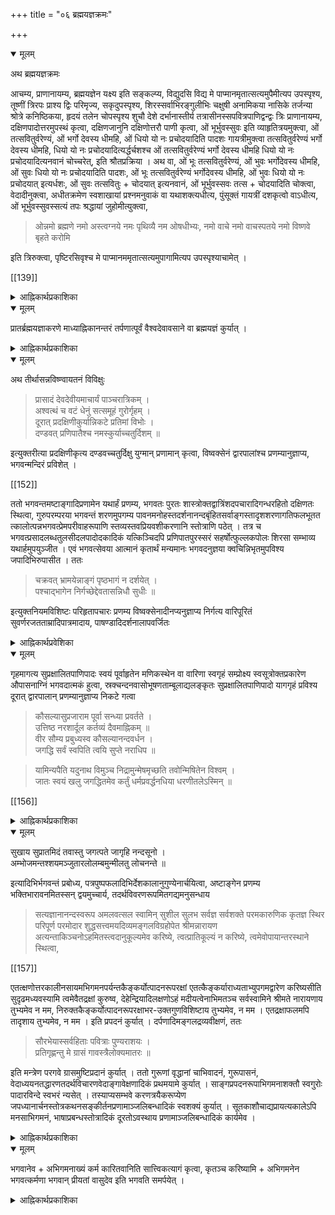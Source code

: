 +++
title = "०६ ब्रह्मयज्ञक्रमः"

+++

<details open><summary>मूलम्</summary>

अथ ब्रह्मयज्ञक्रमः

आचम्य, प्राणानायम्य, ब्रह्मयज्ञेन यक्ष्य इति सङ्कल्प्य, विद्युदसि विद्य मे पाप्मानमृतात्सत्यमुपैमीत्यप उपस्पृश्य, तूष्णीं त्रिरपः प्राश्य द्विः परिमृज्य, सकृदुपस्पृश्य, शिरस्सर्वाभिरङ्गुलीभिः चक्षुषी अनामिकया नासिके तर्जन्या श्रोत्रे कनिष्ठिकया, हृदयं तलेन चोपस्पृश्य शुचौ देशे दर्भानास्तीर्य तत्रासीनस्सपवित्रपाणिद्वन्द्वः त्रिः प्राणानायम्य, दक्षिणपादोत्तरमुपस्थं कृत्वा, दक्षिणजानुनि दक्षिणोत्तरौ पाणी कृत्वा, ओं भूर्भुवस्सुवः इति व्याहृतित्रयमुक्त्वा, ओं तत्सवितुर्वरेण्यं, ओं भर्गो देवस्य धीमहि, ओं धियो यो नः प्रचोदयादिति पादशः गायत्रीमुक्त्वा तत्सवितुर्वरेण्यं भर्गो देवस्य धीमहि, धियो यो नः प्रचोदयादित्यर्द्धर्चशश्च ओं तत्सवितुर्वरेण्यं भर्गो देवस्य धीमहि धियो यो नः प्रचोदयादित्यनवानं चोच्चरेत्, इति श्रौतप्रक्रिया । अथ वा, ओं भूः तत्सवितुर्वरेण्यं, ओं भुवः भर्गोदेवस्य धीमहि, ओं सुवः धियो यो नः प्रचोदयादिति पादशः, ओं भूः तत्सवितुर्वरेण्यं भर्गोदेवस्य धीमहि, ओं भुवः धियो यो नः प्रचोदयात् इत्यर्धशः, ओं सुवः तत्सवितुः + चोदयात् इत्यनवानं, ओं भूर्भुवस्सवः तत्स + चोदयादिति चोक्त्वा, वेदादीनुक्त्वा, अधीतक्रमेण स्वशाखायां प्रश्नमनुवाकं वा यथाशक्त्यधीत्य, पुंसूक्तं गायत्रीं दशकृत्वो वाऽधीत्य, ओं भूर्भुवस्सुवस्सत्यं तपः श्रद्धायां जुहोमीत्युक्त्वा, 

> ओन्नमो ब्रह्मणे नमो अस्त्वग्नये नमः पृथिव्यै नम ओषधीभ्यः, नमो वाचे नमो वाचस्पतये नमो विष्णवे बृहते करोमि 

इति त्रिरुक्त्वा, पृष्टिरसिवृश्च मे पाप्मानममृतात्सत्यमुपागामित्यप उपस्पृश्याचामेत् ।
</details>

[[139]]

<details><summary>आह्निकार्थप्रकाशिका</summary>

ब्रह्मयज्ञं प्रतिजानीते — **अथे**ति । तदुक्तं – 

> अथ ब्रह्मयज्ञं प्रत्यक्षतैत्तरीयश्रुत्याद्यनुसारेण उदित आदित्ये कुर्यात् । माध्यन्दिनानन्तरं वा भोजनात् पूर्वं वा यत्र कुत्रचिदवसरे वा । 

आदिपदेन स्मृतिपरिग्रहः । ननु रत्नाकरादिधर्मशास्त्रनिबन्धनेषु प्रातर्होमानन्तरं ब्रह्मयज्ञानुष्ठानमुक्तं, अत्र कथं होमात्पूर्वं ब्रह्मयज्ञकथनमिति चेन्न - 'उदित आदित्य' इति ‘प्रत्यक्षत्तैत्तिरीयादी'त्याचार्यपादानुगृहीतत्वात् । 'उदिते सूर्ये प्रातर्जुहोती'ति प्रत्यक्षश्रुतौ प्रातश्शब्दस्य षड्घटिकात्मककालपरतया ब्रह्मयज्ञानन्तरमपि होमकालसत्त्वेन कर्तुं शक्यत्वात् । अनुष्ठानप्रकारतदङ्गादिप्रतिपादकब्रह्मयज्ञविधायकश्रुतेः बलीयस्त्वात् । ‘अङ्गेषु यथाश्रयभावः' इत्यधिकरणश्रीभाष्यं – 

> यथोद्गीथादयः उपासनाश्रयाः क्रत्वङ्गतया प्रयोगविधिना नियमेनोपादीयन्ते 

इति । तत्र श्रुतप्रकाशिका - 

> प्रयोगविधिः अनुष्ठापकत्वदशापन्नविधिः, न तु ज्ञापकावस्थः 

इति । अत्र प्रयोगविधेः ज्ञापकत्वदशापन्नविध्यपेक्षया प्राबल्यमवगतम् । शिष्टाचारेणापि होमात्पूर्वं ब्रह्मयज्ञानुष्ठानमेव सिद्धम् । होमानन्तरं ब्रह्मयज्ञविधायकस्मृतिवचनान्युदाहृतश्रुतिविरुद्धतया विरोधाधिकरणनयेन दुर्बलानि । एतेन इतराह्निकोक्तं प्रातर्होमानन्तरं ब्रह्मयज्ञानुष्ठानं प्रत्युक्तम् ।

> ब्रह्मयज्ञेन यक्ष्यमाणः प्राच्यान्दिशि ग्रामादच्छदिर्दर्श उदीच्यां प्रागुदीच्यां वोदित आदित्य 

इत्यादिश्रुतिः । अछदिर्दर्शेछदिर्दर्शनरहिते देशे । छदिश्शब्दः गृहाच्छादकतृणादिपरः । ‘अथ पटलं छदि'रिति निखण्डुः । 

> अत्र कात्यायनः - 

>> यश्च श्रुतिजपः प्रोक्तो ब्रह्मयज्ञस्स उच्यते 

>> ततो वेद एव ब्रह्मयज्ञेऽध्येतव्यः, 

> पैठीनसिः -

>> स्वशाखाध्ययनं यत्तत् ब्रह्मयज्ञस्स उच्यते ।  
ब्रह्मयज्ञपरो विप्रो ब्रह्मलोके महीयते ॥ 

> अत्र स्वशाखेति विशेषितत्वादधीतमपि वेदान्तरं ब्रह्मयज्ञे नाध्येतव्यमिति सिद्धम् । 

[[140]]

कौर्मेऽपि — 

>> यदि स्यात्तर्पणादर्वाक् ब्रह्मयज्ञः कृतो न हि ।  
कृत्वा मनुष्ययज्ञं वै ततः स्वाध्यायमारभेत् ॥  

> शौनकः - 

>> प्राणायामैर्दग्धदोषश्शुक्लाम्बरधरश्शुचिः ।  
यथाविध्यप आचम्य आहरेद्दर्भसंस्तरम् ॥  
पवित्रपाणी कृत्वा तु उपस्थे दक्षिणोत्तरौ + ब्रह्म यज्ञस्यापि महायज्ञत्वात् 

>> सर्वेषु यज्ञक्रतुष्विति । होष्यन्नप उपस्पृशेत् । विद्युदसि विद्य मे पाप्मानमिति । अथ हुत्वोपस्पृशेत् । वृष्टिरसि वृश्चमे पाप्मानम् 

> इति श्रुतेरत्रापि विद्युद्वृष्टी भवतः । ब्रह्मयज्ञेन यक्ष्य 

इत्यादिकं, 

> दर्भास्तरितशुचौ देशे उपस्थं कृत्वा प्राङासीनः त्रिः प्राणानायम्य सपवित्रौ दक्षिणोत्तरौ करौ कृत्वा तत्सवितुरिति पच्छोर्ध्वर्चशः ततस्सर्वा व्याहृतीः विहृताः पादादिष्वन्तेषु वा तथार्चयोरुत्तमां कृत्स्नायामिति ब्रह्मोपदेशोक्तक्रमेण सप्रणवमुच्चार्य 

इत्यादि 

> स्मृतिरत्नावल्यां - 

>> प्रणवं व्याहृतीश्चैव गायत्रीं च जपेत् क्रमात् ।  
पच्छोऽर्ध्वर्चश उच्छ्वासात् वेदादींश्चतुरो जपेत् ॥

> शौनकश्च - 

>> ओंपूर्वया व्याहृत्या सावित्रीमन्वाह पच्छोऽर्ध्वर्चशस्सर्वामिति द्यावापृथिव्यास्समीक्ष्यमाणः सम्मील्य वा । यथा युक्तमात्मानं मन्येत तथा युक्तोऽधीयीत । 

> विष्णुश्च - 

>> ओङ्कारं व्याहृतीस्तिस्रो गायत्रीं च तदित्र्यचम् ।  
मनस्येताननुस्मृत्य वेदादीन् समुपक्रमेत् ।  
एवं नित्यं प्रश्नमधीत्य ओं नमो ब्रह्मणे ।  
इति परिधानीयां त्रिरन्वाह । ततो वृष्टिरसीत्युक्त्वा अप उपस्पृश्य गृहानेति । 

> अत्र मनुः - 

>> आहैव स नखाग्रेभ्यः परमं तप्यते तपः ।  
यः स्रग्व्यपि द्विजोऽधीते स्वाध्यायं शक्तितोऽन्वहम् ॥

> आनखाग्रेभ्य इत्यन्वयः । हेति प्रसिद्धौ । तप्यत एव । स्रग्वीति स्वैराचारं दर्शयति । तथा यदधीतेऽन्वहं शक्त्येति च । भूर्भुवस्सुवस्सत्यं तपश्श्रद्धायां जुहोमीत्युक्त्वा, परिधानीयां त्रिः जपेत् । ब्रह्मयज्ञविहीनश्च ब्रह्महा कीर्तितो बुधैरिति प्रत्यवायस्मृतेः । अनधीतवेदेनापि ब्रह्मयज्ञे गायत्री यथाशक्ति जप्तव्या । 

[[141]]

तथा मनुः - 

> अपां समीपे नितयो नैत्यकं विधिमास्थितः ।  
गायत्रीमप्यधीयीत गत्वारण्यं समाहितः ॥ 

श्रीविष्णुधर्मोत्तरे - 

> ब्रह्मयज्ञे जपेत्सूक्तं पौरुषं चिन्तयन् हरिम् ।  
स सर्वान् जपते वेदान् साङ्गोपाङ्गान् समाहितः ॥ 

अतोऽनधीतवेदोऽशक्तो वा ब्रह्मयज्ञे पुरुषसूक्तमेव जपेत् इत्युक्तं रत्नाकरवाक्यजातमनुसन्धेयम् ।

यदपरोक्तं — वरदराजीय इत्यादिना विष्णुगायत्र्यष्टाक्षरद्वादशाक्षरषडक्षरमन्त्ररत्नतद्विष्णोरिति सूक्तानां ब्रह्मयज्ञे जप्यत्वं वेदादिपदेन विवक्षितम् । स्मृत्यन्तरे 

> वेदधर्मपुराणानि सेतिहासानि शक्तितः ।  
ब्रह्मयज्ञप्रसिध्यर्थं विद्यां चाध्यात्मिकां जपेत् ॥

एतेन ब्रह्मयज्ञे च ‘वेदाश्चतुरो जपे'दित्यत्र तद्गुणसंविज्ञानो बहुव्रीहिरिति सिद्धमिति । तदयुक्तं – शिष्टेषु वेदगायत्रीपुंसूक्तव्यतिरिक्तानां विष्णुगायत्र्यादीनां जपानुष्ठानाभावात् । ‘वेदादींश्चतुर' इत्यत्र तद्गुणसंविज्ञानबहुव्रीहिसमासाश्रयणमप्ययुक्तं 'वेदधर्मपुराणानी'ति वचने वेदधर्मशास्त्रपुराणेतिहासाध्यात्मविद्यानां पञ्चानां जप्यत्वावगमेन 'चतुर' इत्यनन्वयप्रसङ्गात् । वेदानामादयः वेदादयः, तानिति तत्पुरुषसमास एव चतुर इत्यस्यान्वयोपपत्तेः । न च पूर्वोदाहृतरत्नाकरस्थवचनात् स्वशाखामात्रस्य ब्रह्मयज्ञोऽध्येतव्यत्वं सिद्धं, तत्कथं वेदादीनां चतुर्णां जप्यत्वमिति वाच्यं; 

> वेदादींश्चतुरो जपेत्,  
ओङ्कारं व्याहृतीस्तिस्रो गायत्रीं च तदित्र्यचम् ।  
मनसैताननुस्मृत्य वेदादीन् समुप्रक्रमेत् ॥ 

इति रत्नाकरोदाहृतवचनतः वेदादिभागजप्यत्वविधानात्, शिष्टाचाराच्च स्वशाखाव्यतिरिक्ताध्ययननिषेधस्य प्रश्नानुवाकादिविषयत्वस्य वक्तव्यत्वात् ।

यदप्यपराह्निके - अयं च यतिभिः कार्यः - 

> वेदान्तज्ञाननिष्ठो वा पञ्च यज्ञान् समाहितः ।  
कुर्यादहरहः स्नात्वा भिक्षान्नेन चरेद्बहिः ॥  
स्वाध्यायञ्चान्वहङ्कुर्यात् सावित्रीं सन्ध्ययोर्जपेत् ।  
अभ्यसेत्सततं वेदं प्रणवारव्यं सनातनम् ॥ 

इति व्यासस्मरणादित्युक्तम् । तदत्यन्तमसाधु । उदाहृतवचनयोः व्यासस्मृतौ प्रसिद्धनिबन्धनेषु चादर्शनात् । 

[[142]]

> पञ्चसूना गृहस्थस्य वर्तन्तेऽहरहस्सदा ।  
पेषिणी खण्डिनी छुल्ली उदकुम्भ उपस्करः ॥  
एताभिर्वाहयन्विप्रो बध्यते च मुहुर्मुहुः ।

व्यासः - 

> पञ्चयज्ञांश्च यो मोहान्न करोति गृहाश्रमी ।  
तस्य नायं न च परो लोको भवति धर्मतः ॥ 

इत्यादिभिः रत्नाकराद्युदाहृतवचनैः पञ्चयज्ञविधानस्य गृहस्थाधिकारित्वावगमात् । 

> नाध्येतव्यं न वक्तव्यं न श्रोतव्यं कथञ्चन 

इति यतिधर्मसमुच्चयसप्तमपर्वस्थवचनेन यतेर्वेदाध्ययनादिनिषेधाच्च । वर्णाश्रमकाण्डे व्यासः – 

> अभ्यसेत्सततं वेदं प्रणवाख्यं सनातनम् ।  
नाध्येतव्यं न वक्तव्यं न श्रोतव्यं कथञ्चन ॥ 

'नाध्येतव्य'मित्यादिकर्मकाण्डविषया, 'उपनिषदमावर्तये'दित्यादिश्रुतेरिति कर्मकाण्डाध्ययनत्यागोक्तेश्च । श्रीभाष्ये 

> ऊर्ध्वरेतसो यज्ञाद्यभावात् तदङ्गिका विद्या न सम्भवतीत्याशङ्क्याह अत एव चाग्नीन्धनाद्यनपेक्षा । 

तेषु विद्या केवलस्वाश्रमविहितकर्मापेक्षेत्यर्थः । र्सापेक्षा च यज्ञादिश्रुतेरश्ववत् । यदि विद्या यज्ञाद्यनपेक्षैवामृतत्वं साधयति तर्हि गृहस्थेष्वपि तदनपेक्षैव साधयितुमर्हतीति यतेः यज्ञाभावोऽनुगृहीतः । न च यज्ञशब्दः पञ्चमहायज्ञव्यतिरिक्तविषय इति वाच्यंं; लघुसिद्धान्ते तल्लब्धिः विवेकविमोकाभ्यासक्रियेत्यादिवाक्यस्थक्रियाशब्दस्य 

> पञ्चमहायज्ञाद्यनुष्ठानं शक्तितः क्रियेति निर्वचनं, 

>> क्रियावानेष ब्रह्मविदां वरिष्ठः, तमेतं वेदानुवचनेन ब्राह्मणा विविदिषन्ति यज्ञेन दानेन तपसा नाशकेन

> इति पञ्चमहायज्ञादिपरत्वस्यानुगृहीतत्वात् । 

>> त्यक्ते यज्ञादिधर्मे परभजनविधेरूर्ध्वरेतस्सु दृष्ट्या 

> इति श्रीसारावलीश्रीसूक्त्या 

>> यज्ञेन दानेन तपसा नाशकेन 

इति यज्ञादेर्ब्रह्मविद्याङ्गत्वेनोपदेशात् यज्ञाद्यनधिकृतेषूर्ध्वरेतस्सु यज्ञादिधर्मपरित्यागेऽपि परभजनविधेः दृष्टत्वात् 

इत्यादिकया अधिकरणचिन्तामणिश्रीसूक्त्या चोपदर्शितश्रीभाष्यार्थस्यैव प्रदर्शितत्वात् ।

[[143]]

श्रीतत्त्वटीकायां -

> यज्ञोपादानं गृहस्थोऽपि विमुच्यत इति स्मृतिसूचनार्थम् 

इति पञ्चमहायज्ञादीनां गृहस्थैकान्तत्वं ह्यनुगृहीतम् । पञ्चमहायज्ञानां गृहस्थधर्मत्वं 

> लब्ध्वानुज्ञां गुरोस्स्नात्वा सम्प्राप्य विधिवत्स्त्रियम् ।  
तया सह चरेद्धर्मं नित्यं स्वाध्यायतत्परः ।  
स्नातकव्रतशाली च पञ्चयज्ञपरायणः ॥ 

इत्यहिर्बुध्न्यसंहितापञ्चदशाध्यायवचनसिद्धम् । यतिषु पञ्चमहायज्ञाचारः क्वापि नास्ति । अतः प्राचीनसत्पथान्यधाकरणसम्भ्रमोऽज्ञानविजृम्भितः । यतेः प्रमाणाचार्यश्रीसूक्तिविरुद्धमिति पञ्चमहायज्ञानुष्ठानकथनं सद्भिरुपेक्ष्यम् । यदप्यपराह्निके - विधुराद्यैरपि ब्रह्मयज्ञः कार्यः अनाश्रमिणामपि विद्यानुग्रहः स्मर्यते – 

> जप्येनापि च संसिध्येत् ब्राह्मणो नात्र संशयः ।  
कुर्यादन्यं न वा कुर्यान्मैत्रो ब्राह्मण उच्यते ॥ 

इति । संसिध्येत् = जपाद्यनुगृहीतया विद्यया सिद्धो भवतीत्यर्थ इति श्रीभाष्ये भाषितत्वात् इदं मनुवचनं ब्रह्मयज्ञपरं; 

> ये पाकयज्ञाश्चत्वारो विधियज्ञसमन्विताः ।  
सर्वे ते जपयज्ञस्य कलां नार्हन्ति षोडशीम् ॥ 

इति तत्पूर्ववचनम् । ‘‘अयज्ञो वा एषः । योऽपत्नीकः" इति श्रुतौ यज्ञशब्दोऽग्निसाध्ययज्ञपरः, अन्यथा 

> कुर्यात् प्रतिदिनं वर्णी ब्रह्मयज्ञं च तर्पणम् 

इति स्मृतेरुक्तश्रुतिविरुद्धत्वेनाप्रामाण्यात् ब्रह्मचारिणोऽपि न स्यात् इति ब्रह्मयज्ञस्य विधुरादिकार्यत्वमुक्तम् । तदाग्रहमूलकभ्रममूलं; श्रीभाष्यादिविरुद्धत्वात् । 

> अन्तरा चापि तु तद्दृष्टेः 

इत्यधिकरणश्रीभाष्ये 

> न चाश्रमधर्मैरेव विद्यानुग्रह इति शक्यते वक्तुं, यज्ञेन दानेन तपसा नाशकेनेति दानादीनामाश्रमेष्वनैकान्तिकानामप्यनुग्राहकत्वश्रवणात् । तथानाश्रमिष्वपि विद्यादर्शनात् आश्रमानियतैर्जपोपवासदानदेवताराधनादिभिर्विद्यानुग्रहश्शक्यते कर्तुम् 

इति आश्रमानियतजपोपवासादिभिरनाश्रमिणां विद्यानिष्पत्तिमभिधाय 

> अपि स्मर्यते । अनाश्रमिणामपि जपादिभिरेव विद्यानुग्रहः स्मर्यते ।

[[144]]

> जप्येनापि च संसिध्ये'दिति मनुवचनमुदाहृत्य 

> संसिध्येत् - जपाद्यनुगृहीतया विद्यया सिद्धो भवति 

इत्यनुगृहीतम् । ब्रह्मयज्ञः नाश्रमानियतः; उदाहृततत्त्वटीकाश्रीसूक्त्यहिर्बुध्न्यसंहितावचनादिभिस्तस्याश्रमनियतत्वावगमात् । श्रीतत्त्वटीकायां 'क्रियावाने ब्रह्मविदा'मिति श्रुत्यर्थविचारे 

> मत्वर्थीयस्य भूमपरतया विधुरादिब्रह्मयज्ञविद्याव्यावृत्तिपरं वा तेषां हि वर्णधर्ममात्रयोगित्वादरत्वम् अतस्त्वितरज्ज्यायो लिङ्गाच्चेति सूत्रसिद्धम् 

इत्यादिना 

> क्रियाशब्दस्य चित्तसमाधानादिमात्रव्यावृत्त्यैवमेतमित्याद्युपात्तम् 

इत्यन्तेन वाक्येन, 

> दारालाभे विरक्तेर्मृदिमनि च भवेदन्तरेणाश्रमान्यस्तस्मिन् निश्शेषधर्मत्यजि भवतु कथं ब्रह्मविद्येति चेन्न ।  
सामान्यैर्वर्णधर्मैर्गुणनियतियुतैस्साहि तत्रापि साङ्गा 

इति श्रीसारावलीश्रीसूक्त्या च विधुरादीनां वर्णधर्ममात्रयोगित्वं ह्यनुगृहीतम् । उदाहृतमनुवचनस्थजप्यशब्दो न ब्रह्मयज्ञपरः प्रकरणव्याख्यादिविरोधात् । तत्स्मृतिद्वितीयाध्याये – 

> विधियज्ञाज्जपयज्ञो विशिष्टो दशभिर्गुणैः ।  
उपांशुस्स्याच्छतगुणस्सहस्रो मानसः स्मृतः ॥ 

इति जपयज्ञस्य क्रियारूपयज्ञात् श्रैष्ठ्यमुपांशुमानसजपफलभेदञ्चाभिधाय 

> ये पाकयज्ञाश्चत्वारो विधियज्ञसमन्विताः ।  
सर्वे ते जपयज्ञस्य कलां नार्हन्ति षोडशीम् ॥ 

इति पूर्ववचनप्रतिपन्नजपयज्ञं प्रशस्य ‘जप्येनापि च संसिध्ये'दित्यनेनाश्रमविशेषानियतजपाद्यनुगृहीतविद्यया ब्रह्मप्राप्तिरभिहिता । मनुस्मृतिव्याख्याने उदाहृतमनुवचनमेवं व्याख्यातं - जप्येनेति । ब्राह्मणः जप्येनैव निस्सन्देहां सिद्धिं लभते । मोक्षप्राप्तियोग्यो भवति । अन्यत् यागादिकं करोतु न करोतु वा । यस्मान्मैत्रो ब्राह्मणः । ब्रह्मणस्सम्बन्धी । ब्रह्मणि नियत इत्यागमेषूच्यते । मित्रमेव मैत्रः । स्वार्थेऽण् प्रत्ययः । यागादिषु पशुबीजादिवधान्न सर्वप्राणिप्रियता भवति । तस्माद्यागादिना विनापि प्रणवादिजपनिष्ठो निस्तरतीति जपप्रशंसा । न तु यागादीनां निषेधः । तेषामपि शास्त्रीयत्वादिति । 

[[145]]

हारीतस्मृतौ चतुर्थेऽध्याये -

> प्राणायामत्रयं धीमान् यथान्यायमतन्द्रितः ।  
जपयज्ञं ततः कुर्यात् गायत्रीं वेदमातरम् ॥  
त्रिविधा जपयज्ञस्स्यात्तस्य तत्त्वं निबोधत ।  
वाचकश्च उपांशुश्च मानसश्च त्रिधा मतः ।  
त्रयाणामपि यज्ञानां श्रैष्ठ्यं स्यादुत्तरोत्तरम् ॥ 

इति जपयज्ञशब्दः मन्त्रजप एव प्रयुक्तः । अत्रिस्मृतौ द्वितीयेऽध्याये – 

> आलम्भयज्ञाज्जपयज्ञो विशिष्टो दशभिर्गुणैः ।  
उपांशुस्स्याच्छतगुणस्सहस्रो मानसः स्मृतः ॥

इति जपयज्ञपदं मन्त्रावर्तनपरं प्रयुक्तम् । भगवद्गुणदर्पणे ‘किञ्जपन्मुच्यते जन्तु'रित्येतद्व्याख्याने नियमविशेषवन्मन्त्राद्यावर्तनं जपः । 

> जप्येनापि च संसिध्येत् ब्राह्मणो नात्र संशयः ।  
कुर्यादन्यन्न वा कुर्यात् मैत्रो ब्राह्मण उच्यते ॥  
द्रव्ययज्ञाज्जपयज्ञो विशिष्टो दशभिर्गुणैः ॥ 

'यज्ञानां जपयज्ञोऽस्मी'ति जपश्रैष्ठ्या'दित्यादिना उदाहृतमनुवचनस्थजप्यपदस्य ब्रह्मयज्ञव्यतिरिक्तजपपरत्वमुपवर्णितम् । अतोऽत्र जप्यपदं न ब्रह्मयज्ञपरम् । किन्तु तद्व्यतिरिक्तमन्त्राद्यावर्तनपरमेवेति । यच्चोक्तं – 'अयज्ञो वा एषः योऽपत्नीक' इति श्रुतौ अग्निब्दोऽग्निसाध्ययज्ञपरः । अन्यथा 

> कुर्यात् प्रतिदिनं वर्णी ब्रह्मयज्ञं च तर्पणम् 

इति स्मृतेरुक्तश्रुतिविरोधेन ब्रह्मचारिणोऽपि ब्रह्मयज्ञो न स्यादिति । तन्मन्दं पूर्वोपदर्शितश्रीभाष्यलघुसिद्धान्तश्रीसूक्त्यनुसारेण पञ्चमहायज्ञसाधारणतयावगतस्य यज्ञशब्दस्य यज्ञविशेषे संकोचाभावात् । उक्तश्रुतेरपत्नीकसामान्यविषयतया कुर्यात् प्रतिदिनमिति विशेषशास्त्रविहितब्रह्मयज्ञस्य ब्रह्मचारिणि निराबाधात् । अहो भवतां महत्त्वं मीमांसकत्वस्य; यदुत्सर्गेणापवादबाधवर्णने प्रवर्तयति । 
>
> [[146]]
>
> विरोधाधिकरणस्य स्पष्टार्थं श्रुतिविषयत्वाद् 

इति श्रीस्तोत्रभाष्येऽनुगृहीतत्वेनोक्तसामान्यश्रुत्योक्तस्मृतिविशेषबाधवर्णनस्य हास्यत्वात् । रत्नाकरे — विधुरं प्रकृत्यत्रिः 

> साग्निकः पितृयज्ञान्तं बलिकर्म समाचरेत् ।  
अनग्निर्हुतशेषन्तु बलिं काकबलिं हरेत् ।  
पुरुषयज्ञादृते नान्यदनग्नेस्तु महामखे । 

तुशब्दाभ्यां देवादियज्ञचतुष्टयं व्यावर्त्यते । स्वाध्यायाविस्मृत्यर्थं वेदमधीयीत, न ब्रह्मयज्ञं कुर्यादिति विशेष्यते । 

> पञ्चकॢप्ता महायज्ञाः प्रत्यहं गृहमेधिनाम् 

इति पराशरेण पञ्चमहायज्ञानां गृहमेधिविषयत्वस्मरणात् । मनुष्येभ्यो दानमिति न विरोधः । इति अनाश्रमिणां ब्रह्मयज्ञनिषेधः स्थापितः । भवदभिमतवैकुण्ठदीक्षितीये — 

> अयज्ञो वा एषः योऽपत्नीकः 

इति श्रुतिं प्रस्तुत्य पाणिग्रहणादधिगृहमेधिनो व्रतमित्यादिभिः पञ्चमहायज्ञानां गृहमेधिविषयशिष्टत्वात् अपत्नीकस्यायज्ञत्वश्रुतेश्च न विधुरस्य ब्रह्मयज्ञप्रसङ्गः । ब्रह्मचारिभिस्तु ब्रह्मयज्ञः कर्तव्य एव । तथा च नारदीये –

> सायं प्रातस्त्वग्निकार्यं यथाकालं जितेन्द्रियः ।  
कुर्यात् प्रतिदिनं वर्णी ब्रह्मयज्ञं च तर्पणम् ॥ 

इति रत्नाकरपक्ष एवादृतः । अतः प्रमाणाचार्यश्रीसूक्तिशिष्टानुष्ठानविरुद्धं विधुरादिब्रह्मयज्ञानुष्ठानवर्णनमिति सद्भिर्विभावनीयम् ।
</details>

<details open><summary>मूलम्</summary>

प्रातर्ब्रह्मयज्ञाकरणे माध्याह्निकानन्तरं तर्पणात्पूर्वं वैश्वदेवावसाने वा ब्रह्मयज्ञं कुर्यात् ।
</details>

<details><summary>आह्निकार्थप्रकाशिका</summary>

श्रुत्युक्तकाले ब्रह्मयज्ञानुष्ठानासम्भवे कालान्तरे तत्करणमाह - **प्रातरि**त्यादिना । **माध्याह्निकानन्तरं तर्पणात् पूर्वमि**ति । अत्र "अथ ब्रह्मयज्ञं प्रचक्षते तैत्तरीये"त्याद्याचार्यपादश्रीसूक्तिः पूर्वं प्रदर्शिता । 

[[147]]

व्यासस्मृतौ -

> ततो मध्याह्नसमये स्नानार्थं मृदमाहरेत् 

इत्युपक्रम्य, 

> प्रदक्षिणं समावृत्य नमस्कुर्यात्ततः क्षितौ ।  
निष्पीड्य स्नानवस्त्रं तु द्विराचम्य... ॥ 

इत्यन्तैर्वचनैर्माध्याह्निकस्नानसन्ध्योपासनगायत्रीजपप्रदक्षिणनमस्कारवस्त्रनिष्पीडनान्युक्त्वा 

> ततस्सन्तर्पयेद्देवान् ऋषीन् पितृगणानपि ।  
आदावोङ्कारमुच्चार्य नामान्ते तर्पयामि च ॥  
देवान् ब्रह्मऋषींश्चैव तर्पयेदक्षतोदकैः ।  
तिलोदकैः पितॄन् भक्त्या सूत्रोक्तविधिना ततः ॥ 

इत्यादिना देवर्षितर्पणं विहितम् । श्रीपाञ्चरात्ररक्षायां श्रीपञ्चरात्रव्यासस्मृत्यैककण्ठ्यसमर्थनावसरे ततस्तृतीयकालकर्तव्यमाह - 

> ततो मध्याह्नसमये स्नानार्थं मृदमाहरेत् 

इत्यादिना । 

> स्नाने चैवं भगवदनुसन्धानमाह 

>> अभिमन्त्र्य जलं मन्त्रैरब्लिङ्गैर्वारुणैश्शुभैः ।  
भावपूतं तदव्यग्रं ध्यायन्वै विष्णुमव्ययम् ॥  
आपो नारायणोद्भूतास्ता एवास्यायनं पुनः ।  
तस्मान्नारायणं देवं स्नानकाले स्मरेद्बुधः ॥ 

इत्यादिना स्नानेब्लिङ्गवारुणादिमन्त्रकरणकत्वनारायणस्मरणादिकं विधाय 'तर्पणे' 'आदावोङ्कारमुच्चार्ये'त्यादि सार्द्धश्लोकमुदाहृत्य 

> अत्र प्रणवपूर्वकत्वेन भगवदात्मकत्वानुसन्धानं विहितम् । तदेव नित्ये भाष्यकारैरपि दर्शितम् । देवान् ऋषीन् पितॄन् भगवदात्मकान् ध्यात्वा सन्तर्प्य 

इति माध्याह्निकानन्तरकर्तव्यदेवर्षितर्पणं भाष्यकारानुगृहीतमिति दर्शितम् ।

[[148]]

तत्स्मृतावुत्तरत्र वैश्वदेवपञ्चमहायज्ञादिकं प्रतिपाद्य 

> यदि स्यात्तर्पणादर्वाक् ब्रह्मयज्ञः कृतो॒ न हि ।  
कृत्वा मनुष्ययज्ञं वै ततः स्वाध्वायमारभेत् ॥ 

इति तर्पणात् पूर्वं ब्रह्मयज्ञाकरणे मनुष्ययज्ञानन्तरं ब्रह्मयज्ञो विहित इति तर्पणात्पूर्वमपि ब्रह्मयज्ञानुष्ठानकालोऽस्तीति प्रतीयते । एवं रत्नाकरादिनिबन्धनेषु तर्पणात्पूर्वं ब्रह्मयज्ञविधायकानि वचनानि प्रदर्शितानि । एवञ्च माध्याह्निकसन्ध्योपास्त्यनन्तरं व्यासस्मृतिविहितदेवर्षिपितृतर्पणानामाचार्यपादानुगृहीतत्वादुक्ततर्पणानुष्ठानं नास्तीति कस्यचित् वचनमविमर्शकृतमेवेति बोध्यम् । 

> सन्ध्योपासनानन्तरकृत्यञ्चैवं विवृतं — 

>> अभिवाद्य गुरून् वृद्धान् तथा भागवतान् क्रमात् ।  
प्रविश्य स्वाश्रमं देवमभिगम्य यथाविधि ॥ 

> इत्याचार्यपादानुगृहीतत्वेन सन्ध्योपास्त्यनन्तरं गुर्वादिवन्दनं कार्यम् । यदुक्तं गोविन्दराजीये 

>> विनीतवदुपागम्य राघवौ प्रणिपत्य च 

> इति रामायणश्लोके । अत्र भिक्षुरूपस्य हनुमतः गृहस्थश्रीरामप्रणामावगमात् अन्यत्रापि भिक्षुणा गृहस्थवन्दनं कार्यमिति विज्ञायते । संन्यासिनो गृहस्थादिप्रणामनिषेधकवचनानि अनभिज्ञगृहस्थविषयाणीति मन्तव्यानि । यदि हि ज्ञानाधिकं गृहस्थं दृष्ट्वा कर्ममात्रेणाधिको यतिर्न प्रणमेत्, तर्हि 

>> विप्राणां ज्ञानतो ज्यैष्ठ्यम् 

> इति मनुवचनं विरुध्येत । न हि तत्प्रणामनिषेधकमनुवचनं किञ्चिद्दृश्यते, किन्तु अनारभ्याधीतमदृष्टाकरं यत्किञ्चित् यतिप्रणामनिषेधकवचनं किंवदन्तीसिद्धं, तस्य विषयोऽज्ञगृहस्थादिरूपः 

इति । तदसङ्गतं तत्र भिक्षुपदस्य याचकपरत्वेन यतिपरत्वासम्भवात् । तथा हि - 

> कृत्येषु वाली मेधावी राजानो बहुदर्शनाः ।  
भवन्ति परहन्तारस्ते ज्ञेयाः प्राकृतैर्नरैः ॥ 

इति श्लोकः एवं गोविन्दराजीये व्याख्यातः 

> कृत्येष्विति । कृत्येषु कर्तव्यकार्येषु वाली मेघावी दूरदर्शी । स्वभावश्चायं राज्ञामित्याह - राजान इति । बहुदर्शनाः बहूपायज्ञाः । परहन्तारो भवन्ति, ते प्राकृतैः दीनवेषधरैः ज्ञेयाः । तौ त्वया प्राकृतेनैव गत्वा ज्ञेयौ प्लवङ्गम 

इति । 

[[149]]

तत्र गोविन्दराजीयव्याख्या ‘प्राकृतेन प्राकृतवेषेणे’ति । उदाहृतश्लोकव्याख्यानुसारेणा उत्तरस्य 

> कपिरूपं परित्यज्य हनुमान्मारुतात्मजः ।  
भिक्षुरूपं ततो भेजे शठबुद्धितया कपिः ॥ 

इति श्लोकस्यार्थपरामर्शे श्रीरामलक्ष्मणदर्शनभीतेन महाराजेन ‘ते ज्ञेयाः प्राकृतैर्नरै'रिति राजनीतिं प्रदर्श्य’ 'तौ त्वया प्राकृतेनैव गत्वा ज्ञेयौ प्लवङ्गमे'त्याज्ञप्तो हनुमान् कपिरूपं परित्यज्य भिक्षुरूपं भेज इत्यर्थलाभात् प्राकृतशब्दस्थानपठितं भिक्षुपदं दीनवेषधरचारपरमिति प्रतीयते । न हि प्राकृतशब्दः सन्यासिपरो युक्तः, ‘प्राकृतस्तब्ध’ इति श्रीगीतास्थप्राकृतपदं ह्यनधिगतविद्य इति श्रीगीताभाष्ये विवृतम् । नह्यज्ञस्य सन्न्यासेऽधिकारः । 

> इतिहासपुराणाभ्यां श्रुत्या च प्रतिबोधितः ।  
यतते परमं स्थानं यतनात्स यतिर्भवेत् ।  
चीर्णवेदव्रतो विद्वान् ब्राह्मणो मोक्षमाश्रयेत् ॥ 

इत्यादिभिः यतिधर्मसमुच्चय-द्वितीयपर्वस्थवचनैः, 

> प्रवृत्तिलक्षणो योगो ज्ञानं सन्न्यासलक्षणम् ।  
तस्मात् ज्ञानं पुरस्कृत्य संन्यसेदिह बुद्धिमान् ॥ 

इत्याश्वमेधिकपर्वत्रयस्त्रिंशाध्यायवचनेन चेतिहासपुराणश्रवणाधीनज्ञानवेदव्रतादिविशिष्टस्य ज्ञानं पुरस्कृत्य सतः संन्यासाधिकारावगमात् । ‘दीनवेषधरै’रिति स्वव्याख्याविरोधाच्च । 

> निस्वस्तुदुर्विधो दीनो दरिद्रो दुर्गतश्च स 

इति निखण्डुः । 'कच्चित्सर्गस्थस्य कच्चिदष्टादशान्येष्वि'ति श्लोकस्य व्याख्याने - 

> तथोक्तं नीतिशास्त्रे 

>> चारान्विचारयेत्तीर्थेष्वात्मनश्च परस्य च ।  
पाषण्डादीनविज्ञाता नन्योन्य[[??]]मितरैरपि ॥ 

इति स्वेनैव पाषण्डादिरूपत्वं चाराणामुक्तम् । 

[[150]]

श्रीभागवते चतुर्थस्कन्धे एकोनविंशेऽध्याये - 

> कपालखट्वाङ्गधरं वीरो नैनमबाधत ।  
यानि रूपाणि जगृहे इन्द्रो हयजिहीर्षया ।  
तानि पापस्य षण्डानि लिङ्गं पाषण्डमुच्यते ।  
एवमिन्द्रो भरत्यश्वं वैरियज्ञजिघांसया ।  
तद्गृहीतविसृष्टेषु पाषण्डेषु मतिर्नृणाम् ।  
धर्म इत्युपधर्मेषु नग्नरत्नपटादिषु ।  
प्रायेण सज्जते भ्रान्त्या......., 

इत्यादिवचनैः पाषण्डवेषः रक्तवस्त्रकपालधारणरूपः प्रतीयते । विज्ञानेश्वरीयप्रायश्चित्तप्रकरणे - 'पाषण्डानाश्रिता' इत्येतद्व्याख्याने –

> नरशिरःकपालादिश्रुतिबाह्यलिङ्गधारणं पाषण्डम् । तद्येषान्ते पाषण्डिनः 

इत्युक्तम् । मुद्राराक्षसनाटके प्रथमाङ्के – 

> प्रयुक्ताश्च स्वपक्षपरपक्षयोरनुरक्तापरक्तजनजिज्ञासया बहुविधवेषभाषाचारसञ्चारवेदिनो नानाव्यञ्जनाः प्रणिधयः 

इत्यादेः 'स मया क्षपणकलिङ्गधारी'त्यन्ताद्वाक्याच्चास्य क्षपणकलिङ्गधारणं प्रतीयते । लोकेऽपि राजकलहकाले देशसञ्चारिणो याचकान् तद्वेषधरचारत्वभ्रान्त्या कारागारे रुन्धन्ति । नहि यतेः भगवदवतारतया स्मृतिसिद्धस्य पाषण्डादिरूपत्वं भवति । अत्र 

> भिक्षुरूपं ततो भेजे, भिक्षुरूपप्रतिच्छन्नं, भिक्षुरूपं परित्यज्य 

इति भिक्षुपदान्येव प्रयुक्तानि । 

> परिव्राजकरूपधृक् श्लक्ष्णकाषायसंवीतश्शिखी छत्री उपानही ।  
वामे चांसेऽवसज्ज्याथ शुभे यष्टिकमण्डलू ॥ 

इति परिव्राजकयष्टिकमण्डल्वादिपदानि रावणे प्रयुज्यन्ते, न हनूमति । 
>
> [[151]]
>
> मर्यादानां च लोकस्य कर्ता कारयिता 

इति प्रशंसितेन श्रीरामरूपभगवताऽत्रिभरद्वाजसुतीक्ष्णागस्त्यविषय इव तत्सहधर्मचारिण्या वैदेह्या रावणमुद्दिश्येव हनुमतः संन्यासित्वे तत्प्रणामादिकं कृतं स्यात्, न तथा ग्रन्थे दृश्यते ।

‘विप्राणामि'ति मनुवचनं न यतेः गृहस्थप्रणामविधायकं, येन तत्प्रणामनिषेधवचनानामज्ञगृहस्थविषयता स्यात् । किन्तु विप्राणां ज्ञानहीनापेक्षया ज्ञानिनः श्रैष्ठ्यपरम् । यतेः गृहस्थप्रणामनिषेधकमनुवचनं नास्तीति यतेर्गृहस्थप्रणामस्सिध्यतीति कथनमप्यसङ्गतं,

> स्वधर्मस्थान् यतीन् वृद्धान् देवांश्च प्रणमेद्यतिः ।  
नान्यमाश्रमिणं कञ्चित् प्रशस्तमपि तन्नमेत् ॥ 

इति यतिधर्मसमुच्चयनवमपर्वोपात्तवसिष्ठ-वचनेन प्रशस्तगृहस्थनमस्कारस्य निषिद्धात् [[निषेधात्??]] । मनुस्मृतिनिषेधवचनमेवापेक्षितमिति नियमाभावात् । विस्तरस्तु श्रीपरकालस्वाम्यात्रेयवेङ्कटाध्वरिकृतयतिप्रतिवन्दनखण्डनयोरनुसन्धेयः । अतो यतेः गृहस्थवन्दनकथनं श्रीरामायणश्लोकपूर्वोत्तरस्वव्याख्याराजनीतिधर्मशास्त्रलोकवृत्तान्तविरुद्धमिति बोध्यम् ।
</details>

<details open><summary>मूलम्</summary>

अथ तीर्थासन्नविष्ण्वायतनं विविक्षुः 

> प्रासादं देवदेवीयमाचार्यं पाञ्चरात्रिकम् ।  
अश्वत्थं च वटं धेनुं सत्समूहं गुरोर्गृहम् ।  
दूरात् प्रदक्षिणीकुर्यान्निकटे प्रतिमां विभोः ।  
दण्डवत् प्रणिपातैश्च नमस्कुर्याच्चतुर्दिशम् ॥ 

इत्युक्तरीत्या प्रदक्षिणीकृत्य दण्डवच्चतुर्दिक्षु युग्मान् प्रणामान् कृत्वा, विष्वक्सेनं द्वारपालांश्च प्रणम्यानुज्ञाप्य, भगवन्मन्दिरं प्रविशेत् । 

[[152]]

ततो भगवन्तमष्टाङ्गादिप्रणामेन यथार्हं प्रणम्य, भगवतः पुरतः शास्त्रोक्तद्वात्रिंशदपचारादिगन्धरहितो दक्षिणतः स्थित्वा, गुरुपरम्परया भगवन्तं शरणमुपगम्य पावनमनोहस्तदर्शनानन्दबृंहितसर्वाङ्गस्तादृशशरणागतिफलभूतत त्कालोत्पन्नभगवत्प्रेमपरीवाहरूपाणि स्तव्यस्तवप्रियवशीकरणानि स्तोत्राणि पठेत् । तत्र च भगवत्प्रसादलब्धतुलसीदलपादोदकादिकं यत्किञ्चिदपि प्रणिपातपुरस्सरं सहर्षोत्फुल्लकपोलः शिरसा सम्भाव्य यथार्हमुपयुञ्जीत । एवं भगवत्सेवया आत्मानं कृतार्थं मन्यमानः भगवदनुज्ञया क्वचिन्निभृतमुपविश्य जपादिभिरुपासीत । ततः 

> चक्रवत् भ्रामयेन्नाङ्गं पृष्ठभागं न दर्शयेत् ।  
पश्चाद्भागेन निर्गच्छेद्देवतासन्निधौ सुधीः ॥ 

इत्युक्तनियमविशिष्टः परिहृतापचारः प्रणम्य विष्वक्सेनादीनप्यनुज्ञाप्य निर्गत्य वारिपूरितं सुवर्णरजतताम्रादिपात्रमादाय, पाषण्डादिदर्शनालापवर्जितः
</details> 

<details><summary>आह्निकार्थप्रवेशिका</summary>

ततः तीर्थासन्नभगवदालयप्रवेशादिकमाह - **अथ तीर्थासन्नेत्या**दिना । तदुक्तं - 

> तीर्थस्नानसमनन्तरं महाभारतोक्तप्रकारेण तीर्थासन्नविष्ण्वायतनं च नमस्कुर्यात् 

इत्यादिना, 

> प्रवेशे निर्गमे चैव विष्वक्सेननतिं चरेत् 

> आचार्यदर्शने भगवन्नामग्रहणे चाञ्जलिबन्धादिकं तत्र तत्रोक्तं ग्राह्यम् । दर्शितश्चायमाचारः सम्भवपर्वणि व्यासप्रस्तावे – 

>> महर्षेः कीर्तनात्तस्य भीष्मः प्राञ्जलिरब्रवीत् 

इत्यादिना । 

[[153]]

> श्रीशाण्डिल्यस्मृतौ – 

>> निधाय दण्डवद्देहं प्रसार्य चरणौ करौ ।  
बध्वा मुकुलवत्पाणी प्रणामो दण्डसंज्ञिकः ॥  
पादौ शिरस्तथा हस्तौ निकुञ्न्य[[??]] मुकुलाकृती ।  
मनोबुध्यभिमानैश्च प्रणामोऽष्टाङ्गसंज्ञितः ॥  
समस्तिष्क-प्रणामस्स्यादञ्जलिं मस्तके न्यसेत् ।  
प्रणामस्सम्पुटस्स [[??]] स्यात् हृदयेऽञ्जलिमर्पयेत् ॥  
प्रह्लाङ्गस्सम्पुटं कुर्यात्सा प्रह्वाङ्गनमस्क्रिया ।  
मस्तिष्कं सम्पुटं चैव प्रह्वाङ्गं च त्रयं बुधैः ॥  
कृतयोरनयोः कार्यमन्यथा विकलं भवेत् । 

> श्रीसात्वते - 

>> मनोबुध्यभिमानेन सह न्यस्य धरातले ।  
कूर्मवच्चतुरः पादान् शिरस्तत्रैव पञ्चमम् ॥ 

> इति । 

>> प्रदक्षिणसमेतेन त्वेवंरूपेण सर्वदा ।  
अष्टाङ्गेन नमस्कृत्य ह्युपविश्याग्रतो विभोः ॥ 

इति 

> भगवतीव सम्यक् ज्ञानप्रदातृष्वपि भक्तिप्रकर्षादीदृशाः प्रणमा [[णा??]] उपपद्यन्ते । 

>> भगवद्वन्दनं स्वाद्यं गुरुवन्दनपूर्वकम् ।  
क्षीरं शर्करया युक्तं स्वदते हि विशेषतः ॥  
नमस्कारोऽत्र विज्ञेयः प्रणिपातपुरस्सरः ।  
आचार्यादन्यतो ज्ञेया या केवलनमस्क्रिया ॥ 

इति श्रीस्तोत्रभाष्यस्थश्रीसूक्तयोऽनुसन्धेयाः । एतद्विस्तरस्तत्र तत्र श्रीपाञ्चरात्ररक्षायां च द्रष्टव्यः । भगवदपचारभेदप्रमाणानि श्रीपाञ्चरात्ररक्षादौ विस्तरेण प्रदर्शितानि ।

> भगवदालयलब्धतुलसीपादोदकादिकं यथार्हमुपयुञ्जीत 

इति श्रीपाञ्चरात्ररक्षोक्तेरालयलब्धचन्दनकुसुमादिकमुपवासदिने धार्यमिति केषाञ्चिदुक्तिः परास्ता । 

[[154]]

श्रीपौष्करसप्तत्रिंशाध्यायवचनानि 

> ततः प्रदक्षिणीकृत्य द्विचतुस्सङ्ख्ययाब्जज ।  
नैकत्रिपञ्चसप्ताख्यगणना विषमं हि यत् ॥  
यतस्समो हि भगवान् देवस्सर्वस्य वै स्वयम् ।  
स्मरन्नष्टाक्षरं बुध्या असकृद्वितते क्षितौ ॥  
सङ्कटे सति भूभागे भगवत्यग्रतः स्थितः ।  
यथा तु भक्तितः कुर्याद्वध्वा तु करसम्पुटम् ॥ 

इत्यन्तानि; पारमेश्वराष्ठा[[??]]ध्यायस्थवचनानि च 

> द्विधा प्रदक्षिणं कुर्यात् प्रणामं च तथाविधम् ।  
नैकत्रिपञ्चसप्ताख्यगणनाविषमं हि यत् ।  
यतस्समो हि भगवान् देवस्सर्वस्य वै हरिः ॥ 

इत्यादीन्यत्रानुसन्धेयानि ।

आचार्यैस्सह भगवदालयगमने आचार्यानुवर्तनमेव कार्यम् । न भगवदनुवर्तनम् । 

> आचार्योपासनं शौचम् । देवमिवाचार्यमुपासीत 

इत्यादिप्रमाणप्रतिपन्नाचार्योपासनस्य प्राचार्यसन्निधौ यथा अपवादोऽस्ति तथापवादाभावात् आचार्यानुशासने सति भगवदनुवर्तनं कार्यं, 

> तमिमं सर्वसंपन्नमित्यादि களில்படியே सर्वपरमाचार्य னான सर्वेश्वरन्सन्निधि யில் आचार्यानुशिष्ट மான भगवदनुवर्तनं प्रधानम् 

इति श्रीप्रधानशतकश्रीसूक्तेः । आचार्यप्राचार्यसमवाये प्राचार्यानुवर्तनविधाय्यपवादशास्त्रादाचार्यानुवर्तनविधायिशास्त्रं तदाचार्यसन्निधानव्यतिरिक्तविषयम् । तद्वत् आचार्यानुशासनं भगवत्सन्निधावाचार्यानुवर्तनापवादरूपमिति हृदम् । 

[[155]]

न च श्रीपाञ्चरात्ररक्षायां — 'अप्रणामस्तदग्रत' इति भगवदग्रे प्रणामाकरणस्यापचारत्वावगमात् आचार्यसन्निधौ तदनुशासनाभावेऽपि भगवत्प्रणामादिकं कार्यमिति वाच्यम् । तस्याचार्यासन्निधिविषयत्वस्याङ्गीकार्यत्वात् । भगवदाचार्यकैङ्कर्ययोः युगपदनुष्ठानविरोधे भगवत्कैङ्कर्यत्यागे नाचार्यकैङ्कर्याङ्गीकारस्य 

> அவ்விரண்டிலும் प्रधान ம் आचार्यकैङ्कर्य ம். भगवान् பக்கலிலே போலே 

इत्यादि 

> आचार्यकैङ्कर्य த்தைவிட்டு भगवत्कैङ्कर्यादि களிலே இழியக் கடவனல்லன்

इति रहस्यरत्नावलीतद्धृदयप्रतिपादितप्रमाणसहितन्यायस्य भगवदाचार्यप्रणामविषयेऽपि तुल्यत्वात् । तथैव सत्सम्प्रदायस्थाचार्यशिक्षितशिष्टाचारदर्शनाच्च ।
</details>

<details open><summary>मूलम्</summary>

गृहमागत्य सुप्रक्षालितपाणिपादः स्वयं पूर्वाहृतेन मणिकस्थेन वा वारिणा स्वगृहं सम्प्रोक्ष्य स्वसूत्रोक्तप्रकारेण औपासनाग्निं भगवदात्मकं हुत्वा, स्रक्चन्दनवासोभूषणताम्बूलाद्यलङ्कृतः सुप्रक्षालितपाणिपादो यागगृहं प्रविश्य दूरात् द्वारपालान् प्रणम्यानुज्ञाप्य निकटे गत्वा 

> कौसल्यासुप्रजाराम पूर्वा सन्ध्या प्रवर्तते ।  
उत्तिष्ठ नरशार्दूल कर्तव्यं दैवमाह्निकम् ॥  
वीर सौम्य प्रबुध्यस्व कौसल्यानन्दवर्धन ।  
जगद्धि सर्वं स्वपिति त्वयि सुप्ते नराधिप ॥ 

> यामिन्यपैति यदुनाथ विमुञ्च निद्रामुन्मेषमृच्छति तवोन्मिषितेन विश्वम् ।  
जातः स्वयं खलु जगद्धितमेव कर्तुं धर्मप्रवर्द्धनधिया धरणीतलेऽस्मिन् ॥ 
</details>

[[156]]

<details><summary>आह्निकार्थप्रकाशिका</summary>

पाषण्डादिदर्शनालापादिवर्जितः **गृहमागत्ये**ति । 

> पाषण्डावेक्षणादीनि वर्जयेद्यत्नतः पथि ।  
पाषण्डादिभिरालापदर्शनादीनि वर्जयेत् ॥

इति वङ्गिवंशेशनारायणमुन्युक्तमिहानुसन्धेयम् । यदपरोक्तं – अवैष्णवैः सम्भाषणादिकं न कार्यं, 

> सम्प्रश्नासनदानानि न कुर्यादानृशंस्यत 

इति भरद्वाजसंहितोक्तेरिति । तन्न - 

अवैष्णवं न वन्देत नार्चयेद्विधिपूर्वकम् ।  
सम्प्रश्नासनदानानि कुर्याद्वाप्यानृशंस्यतः ॥  
अभक्तमच्युतस्यापि नावमन्येत कञ्चन ।  
हितं वा बोधयेत्साधोर्दद्याद्वा किञ्चिदीप्सितम् ॥ 

इति भरद्वाजसंहितावचनानां प्राचीनानेककोशस्थत्वेन हितबोधनेप्सितकिञ्चिद्दानप्रतिपादनात् सम्प्रश्नादेर्विहितत्वात् । ‘सम्प्रश्नासनदानानि न कुर्या'दिति तत्र पाठस्याप्रामाणिकत्वात् पूर्वोत्तरविरुद्धत्वाच्च । 
</details>

<details open><summary>मूलम्</summary>

सुखाय सुप्रातमिदं तवास्तु जगत्पते जागृहि नन्दसूनो ।  
अम्भोजमन्तश्शयमञ्जुतारलोलम्बमुन्मीलतु लोचनन्ते ॥

इत्यादिभिर्भगवन्तं प्रबोध्य, पत्रपुष्पफलादिभिर्देशकालानुगुण्येनार्चयित्वा, अष्टाङ्गेन प्रणम्य भक्तिभारावनमितस्सन् द्वयमुच्चार्य, तदर्थविवरणरूपमितगद्यमनुसन्धाय 

> सत्यज्ञानानन्दस्वरूप अमलवत्सल स्वामिन् सुशील सुलभ सर्वज्ञ सर्वशक्ते परमकारुणिक कृतज्ञ स्थिर परिपूर्ण परमोदार शुद्धसत्त्वमयदिव्यमङ्गलविग्रहोपेत श्रीमन्नारायण अत्यन्ताकिञ्चनोऽहमितस्त्वदानुकूल्यमेव करिष्ये, त्वत्प्रातिकूल्यं न करिष्ये, त्वमेवोपायान्तरस्थाने स्थित्वा,

[[157]]

एतत्क्षणोत्तरकालीनसायमभिगमनपर्यन्तकैङ्कर्योत्पादनरूपरक्षां एतत्कैङ्कर्याराध्यताभ्युपगमद्वारेण करिष्यसीति सुदृढमध्यवस्यामि त्वमेवैतद्रक्षां कुरुष्व, देहेन्द्रियादिलक्षणोऽहं मदीयत्वेनाभिमतञ्च सर्वस्वामिने श्रीमते नारायणाय तुभ्यमेव न मम, निरुक्तकैङ्कर्योत्पादनरूपरक्षाभर-उक्तगुणविशिष्टाय तुभ्यमेव, न मम । एतद्रक्षाफलमपि तादृशाय तुभ्यमेव, न मम । इति प्रपदनं कुर्यात् । दर्पणादिमङ्गलद्रव्यवीक्षणं, ततः 

> सौरभेयास्सर्वहिताः पवित्राः पुण्यराशयः ।  
प्रतिगृह्णन्तु मे ग्रासं गावस्त्रैलोक्यमातरः ॥ 

इति मन्त्रेण परगवे ग्रासमुष्टिप्रदानं कुर्यात् । ततो गुरूणां वृद्धानां चाभिवादनं, गुरूपासनं, वेदाध्ययनतद्धारणतदर्थविचारणवेदाङ्गावेक्षणादिकं प्रथमयामे कुर्यात् । साङ्गप्रपदनरूपाभिगमनाशक्तौ स्वगुरोः पादारविन्दे स्वभरं न्यसेत् । तस्याप्यसम्भवे करणत्रयैकरूप्येण जपध्यानार्चनस्तोत्रकथनसङ्कीर्तनप्रणामाञ्जलिबन्धादिकं स्वशक्यं कुर्यात् । सूतकाशौचाद्यप्रायत्यकालेऽपि मनसाभिगमनं, भाषाप्रबन्धस्तोत्रादिकं दूरतोऽवस्थाय प्रणामाञ्जलिबन्धादिकं कार्यमेव ।
</details>

<details><summary>आह्निकार्थप्रकाशिका</summary>

**सुखाय सुप्रातरि**ति । भगवदालयनिर्गमनगृहागमनाभ्युक्षणस्वसूत्रोक्तस्वाग्निहोत्रादिहोमभगवदाराधनभगवत्प्रपदनादिकं वङ्गिवंशेश्वरादिसम्प्रदायप्रदर्शनपुरस्सरमाचार्यपादैरेव सम्यगनुगृहीतं द्रष्टव्यम् । 

यदपरोक्तं – स्थालीपाकवत् दैवतं सौरी पूर्वाहुतिः प्रातरित्येक इत्यापस्तम्बसूत्रस्वारस्येन प्रातराहुतौ अग्नये स्वाहेति मन्त्रेणाग्निदेवताकाहुतिरेव कर्तव्येति । 

[[158]]

तन्न, उदाहृतसूत्रे वैकल्पिकदेवताभेदावगमेन 'येनास्य पितरो याता' इत्यादिप्रमाणानुसारेण प्राचीनपरिगृहीतवैकल्पिकस्यैव ग्राह्यताया आचार्यापादानुगृहीतत्वात्; प्रातस्सूर्य-देवताकाहुतेः शिष्टेषु दर्शनात् अग्निदेवताकाहुतेरदर्शनाच्च । यदप्यपरोक्तम् । अभिगमनाराधनाङ्गमग्निमध्ये आसनकल्पनपूर्वकभगवच्छास्त्रविहितहोमबलिदानादिकं परमैकान्तिकर्तव्यमिति । तदुपेक्ष्यम् । आचार्यपादैः 

> स्वसूत्रविधिना स्वाग्निं भगवदात्मकं हुत्वा देवगृहमागत्य दूरात् प्रणमेत् 

इत्यारभ्य वङ्गिवंशेश्वरनारायणमुनिनिबन्धनोदाहरणावसरे इज्याङ्गहोमबलिदानानुक्तेः, तृतीयाधिकारोपक्रमे भाष्यकारशिष्यप्रशिष्यग्रन्थतन्मूलसंहिताद्यनुसारस्य प्रतिज्ञातत्वेन सम्प्रदायग्रन्थानुक्तेज्याङ्गहोमादेराचार्यपादानभिमतत्वात् । अपराह्निकोदाहृतेज्याङ्गहोमबलिदानप्रमाणान्यालयविषयाणि दीक्षितविषयाणि चेति सत्पथरक्षायामस्माभिः प्रपञ्चितम् । 

यदन्योक्तम् - अभिगमने भगवदाराधनमेवाङ्गी, न प्रपदनमिति । तदतिमन्दम् । श्रीनिक्षेपचिन्तामणावाचार्यपादश्रीसूक्तिमुखेन प्रपदनस्यैवाङ्गित्वसमर्थनात् । विस्तरस्तद्ग्रन्थ एव द्रष्टव्यः । यत्तु प्रपत्तिप्रकरणस्थवत्सलशब्दः दोषभोग्यत्वपरः समन्वयाधिकरणश्रुतप्रकाशिकायां वात्सल्यं दोषेष्वपि गुणत्वबुद्धिः यथा मातुर्वत्सल इति । व्यासार्यकृतबृहद्गद्यभाष्येऽप्येवमेवोक्तम् । गुणत्वबुद्धिः = भोग्यत्वबुद्धिः । दोषेषु भोग्यत्वाभावे तद्बुद्धेः प्रमात्वायोगात् दोषभोग्यत्वसिद्धिरिति कैश्चिदुक्तम् । तदसारम् ।

[[159]]

उक्तव्यासार्यवचनमतिवादरूपमित्याचार्यपादकृतपृथुगद्यभाष्येऽभिहितत्वात् 

> चण्डालमपि वृत्तस्थं तं देवा ब्राह्मणं विदुः 

इत्यादावपि शब्दस्यातिवादलिङ्गत्वं सम्प्रतिपन्नम् । गुणत्वबुद्धिरित्यत्र गुणत्वपदस्य यथाश्रुतार्थस्वीकारो नोचितः । दोषेषु गुणत्वाभावेन तद्बुद्धेः भ्रमत्वापत्तेः । न हि सर्वज्ञे भगवति भ्रमाङ्गीकार उचितः । भोग्यत्वं न गुणत्वपदवाच्यम् । रूढौ कोशादिमानाभावात् । योगे व्याकरणनिरुक्त्याद्यभावात् । भगवद्गुणदर्पणे 'वत्सरो वत्सलो वत्सी'त्यत्र तत्पदयोगार्थ एवं वर्णितः – 

> वत्सान् स्वोत्सुकान् कामयत इव 

वत्सांसाभ्यां कामबल इति लच् । स हि चिरपरिचीयमानेष्वपि शरणागतेषु कस्यापि हेतोः सद्यःप्रसूतेष्वपि वत्सेषु सहुङ्कारास्सपयस्संस्नवत्स्तनवेदनाः किङ्कर्तव्यताकुला धेनव इव सम्भ्राम्यति हि । रावणेऽपि प्रसिद्धं 

> विदितस्स हि धर्मज्ञश्शरणागतवत्सलः 

तच्छीलभगवदुपकरणा(धिक)द्धि प्रसिद्धस्यापि धर्मस्य ताच्छील्यम् । उदाहृतसूत्रवृत्तिरेवं वैयाकरणप्रदर्शिता । वत्साभ्याङ्कामबले आभ्यां लज्जा स्यात् यथासंख्यं कामवति बलवति चार्थे वत्सलः अंसल इति । वत्सशब्दस्य तर्णकपरत्वमभिप्रेत्य भगवद्गुणदर्पणे तत्पदं व्याख्यातम् । ततश्च तर्णकविषयकधेनुगतकामसदृशशरणागतविषयककामनावान् भगवानिति फलितम् । उपमानविशेषप्रदर्शनेन कामः स्नेहरूपः । स च दोषानादरहेतुः फलित इति । उक्तं हि शरण्येन 

> दोषो यद्यपि तस्य स्यात् सतामेतदगर्हितम् 

इति । अत्र गोविन्दराजीयचरमव्याख्यानम् । एतत् दुष्टशरणागतपरिग्रहः, सतां सामान्यविशेषशास्त्रविदाम्, अगर्हितं गर्हितादन्यत्पूजनीयमित्यर्थः । दुष्टजनपरिग्रहस्य शिष्टगर्हितत्वात् शास्त्रनिन्दितत्वाच्चायुक्तमित्याशङ्क्य सत्यमेतत् दुष्टजनत्याज्यत्ववचनं सामान्यविषयम् । तस्मादपि वध्यं प्रपन्नं न प्रतिप्रयच्छन्तीत्येवमादिशरणागतापरित्यागविषयशास्त्रस्य सद्भावात् दुष्टस्यापि शरणागतस्य सुरक्षणे शिष्टगर्हा नास्ति । प्रत्युत श्रेय एवेत्याह सतामेतदगर्हितमिति । 

[[160]]

भगवद्गुणदर्पणे, 'अविज्ञाता सहस्रांशु'रित्येतद्व्याख्याने 

> ननु आश्रितापराधव्यतिरिक्तसर्वज्ञत्वं विप्रतिषिद्धम्। तदपराधेष्वतात्पर्येणोपेक्षाह्यज्ञानं विवक्षितम् । उपेक्षते हि तेषां दोषम्। 

>> दोषो यद्यपि तस्य स्यात्, अपि चेत्सुदुराचारो भजत 

इति भगवतः आश्रितदोषे उपेक्षेत्युक्तम् । एवं च दोषाणां परित्यागहेतुत्वोक्तिः शरणागतव्यतिरिक्तविषयेति विषयव्यवस्थेति गोविन्दराजोक्तेः दोषेष्वपि गुणत्वबुद्धिः परित्यागाहेतुत्वबुद्धिरित्यर्थो ग्राह्यः । परित्यागहेतुत्वेन दोषादराभाव इति फलितम् । श्रीवत्साङ्कश्रीमन्नारायणमुनिकृताष्टश्लोकीव्याख्याने - 

> अत्र सौशील्यादयः पञ्च गुणाः व्यासार्यैः शरणागतिगद्यभाष्ये निरूपिता

इत्युक्त्वा 

> वात्सल्यन्नाम दोषेष्वपि गुणत्वबुद्धिः यथा सद्यःप्रसूताया धेनोर्वत्स 

इति व्यासार्यवाक्यमुदाहृत्योक्तं 'इदं च क्षमाकाष्ठारूप'मिति । 'மாலென்கோ' इति द्रमिडोपनिषद्वाक्यं 'आश्रितवत्सल' னென்று சொல்லுவனோ इति श्रीभाष्यकाराज्ञामूलकद्रमिडोपनिषद्भाष्यषट्सहस्रिकायां विवृतम् । மால் என்கிற पदं न दोषभोग्यत्वार्थकम् । किन्तु स्नेहार्थकमिति द्रमिडभाषाविदां प्रसिद्धम् । अत एव अन्तरधिकरणश्रुतप्रकाशिकायां वात्सल्यं दोषानादरहेतुः स्रेहः यथा मातुः पुत्र इत्युक्तम् । 

> वत्सरे कुटजे वत्सस्सुतादौ तर्णके त्रिषु 

इति नानार्थरत्नमालावाक्यात् वत्सपदं सुतपरमित्यभिप्रेत्य यता मातुः पुत्र इत्युक्तम् । भगवद्गुणदर्पणे -

> अथैव मुत्सुकीकृतेषु वात्सल्यतोऽप्यानन्त्यं परमतुङ्गमात्त्मानं परमनिम्नभवपातालात् जीवानारोहयतो महत्यारोहणसोपानपर्वानुपूर्वीकस्येति महाक्रमः । यथा जननी स्तनन्धयमादौ स्तन्यं दायपयति[[??]] । अथ दुग्धम् अथाहारम् अथ भोगान् गमयति 

इति वत्सपदस्य सुतपरत्वे स्नेहकार्यमुदाहृतम् । अतो वात्सल्यं दोषभोग्यत्वमिति कथनममूलकम् । 

[[161]]

शब्दव्युत्पत्तिसम्प्रदायग्रन्थविरुद्धं चेति बोध्यम् । यदपि परमकारणिकत्वमित्यत्र करुणापरदुःखदुःखितं, भगवद्गुणदर्पणे -

> करणं कारणं कर्ता विकर्तेत्येतद्व्याख्याने तथा स्वतन्त्रः कर्ता अधिकारी फली जीवोऽपि हि स्वयं स्वस्य यथा सुखदुःखाभिमानी तथा तदतिशयेन वा तदवस्थाभिमानी हि भगवान् । यथा 

>> व्यसनेषु मनुष्याणां भृशं भवति दुःखितः ।  
उत्सवेषु च सर्वेषु पितेव परितुष्यति ॥

बहु स्यां प्रजायेयेति च पृथगभिमानित्वे हि न बहुस्यामिति स्यात् । अत एव तत्फलभोगेन हर्षशोकादिभिर्विकुर्वाणः विकर्ता स्वार्थशोकहर्षाद्यभावेऽपि परार्थतत्प्रसक्तिरदोषः । अन्यथा परदुःखदुःखित्वदयादिगुणाः कथमस्य स्युरित्युक्तेः । परदुःखदुःखित्वात्मकदयादयो गुणा इति तदर्थ इति । तदसङ्गतम् । उदाहृतभगवद्गुणदर्पणसूक्तिपूर्वापरवाक्यप्रमाणपूर्वाचार्यश्रीसूक्तिविरुद्धत्वात् । तथा हि परदुःखदुःखित्वदयादीत्यत्र परदुःखदुःखित्वाय दया परदुःखदुःखित्वदयेत्येवार्थः । सुखदुःखाभिमानीत्यत्र सुखदुःखाभिनयवानित्यर्थः ।

> व्यसनेषु मनुष्याणां ‘बहुस्या’मिति प्रमाणोदाहरणात् । व्यसनेष्विति श्लोकः गोविन्दराजीये एवं व्याख्यातः । 

>> मनुष्याणाम् = आढ्यदरिद्रद्विजातितारतम्यानादरेण मनुष्यजात्याक्रान्तानां व्यसनेषु अल्पानल्पविचारमन्तरेण व्यसनपदार्थेषु, भृशं व्यसनवतः यादृशं तादृशं न, किन्तु पङ्कमग्नगज इव स्वमाहात्म्यानुगुणं यावत्सत्ताकं च दुःखितो भवति । न तु दिनक्रमेण विस्मरति । इदं दुःखं मत्परिपालनवैगुण्येन खल्वागतमिति नितरां दुःखितो भवति । ह्रीरेषा हि ममातुलेति वक्ष्यति । उत्सवेषु पुत्रजननादिषु सर्वेषु पुत्रीजननाद्यादरविरहेण द्वारि चूतकि सलयमालाबन्धनमुपधीकृत्य प्रवृत्तेष्वित्यर्थः । पितेव पुत्रादीनां पुत्र्याद्युत्सवेषु यः पितुः परितोषो जायते स द्विविधः । पामराणामर्थलाभः लौकिकसहायनिमित्तः, पण्डितानां स्वोत्तारकत्वनिमित्तश्च, एवमुभयविधपरितोषो रामस्यास्ति ।

[[162]]

>> प्रनृत्यन्ति पितामहाः, यद्येकोऽपि गयां व्रजेत् 

> इतिवत् । 

>> मनुष्याणां सहस्रेषु कश्चिद्यतति सिद्धये ।  
बहुजन्मसहस्रान्ते दिष्ट्या यस्तु प्रवर्तते ॥ 

> इति प्रत्याशासम्भवात् । अत्र परिशब्दो वीप्सायां वर्तते । अत्रापि भृशमित्यनुवर्तत

> इति । न चात्र मनुष्यपदमुपलक्षणं सर्वभूतविषयेऽपि परदुःखदुःखित्वरूपदयैवात्र विवक्षितेति वाच्यं, ‘उत्सवे’ष्वित्यत्रापि सर्वभूतोत्सवेष्वित्यर्थस्य वाच्यतया मनुष्यव्यतिरिक्तानामुत्सवाभावेनान्वयासङ्गत्यापत्तेः, उत्सवशब्दस्य स्मृतिपुराणभगवच्छास्त्रादिषु देवोत्सवमनुष्योत्सवादितिर्यक्स्थाव[[??]]व्यतिरिक्तकर्तव्यव्यापारविशेष एव प्रयोगनियमेन रूढतया केवलसन्तोषपरत्वस्य लक्षणाप्रसङ्गेनासम्भवात्, ‘पितेव परितुष्यती'त्यस्यासाङ्गत्यापत्तेश्च । पशुपक्ष्यादीनां पितृत्वनिर्णयायोगेन तद्धेतुकसन्तोषायोगात् । भगवद्गुणदर्पणे - ‘पवित्रं मङ्गलं पर'मित्यत्र स्वतन्त्र एवाशेषदोषपरिपन्थिशान्तानन्तापरिमितानुकूलतमस्वयम्प्रभा(नन्दा)त्मानुभवनिबन्धननिरङ्कुशानन्दन्यत्कृतनिस्तरङ्गस्तिमितामृतमहोदधिन्यायया परावस्थयैव निरपेक्षो नित्यतृप्तश्चेति शक्यनिरूपणो भगवान्, न्यरूपि च 

>> आनन्दमयोऽभ्यासात्, आनन्दादयः प्रधानस्य, अक्षरधियां त्ववरोधः 

> इत्यादौ 

इत्युक्तम् । अत्र आनन्दमयाधिकरणमुक्तार्थोपष्टम्भकतयोदाहृतम् । तत्र श्रीभाष्यश्रुतप्रकाशिकयोः भगवति दुःखाभाववत्त्वं स्थापितम् । अक्षरध्यधिकरणे अमलत्वं स्थापितम् । पूर्वपक्षोदाहृतभगवद्गुणदर्पणवाक्ये 

> स्वार्थशोकहर्षाद्यभावेऽपि परार्थतत्प्रवृत्तिरदोषः 

इत्यत्र परार्थतत्प्रवृत्तिरभिनयमात्रमित्यर्थः; ‘‘सुतन्तुस्तन्तुवर्धनः” इत्यत्र शोभनोऽनतिलङ्घनीयः, तद्ग्रहणवागुरातन्तुः कृत्रिमशान्त्यादिरूपो यस्येति सुतन्तु'रिति वाक्यैकार्थ्यात् । 

[[163]]

'यतस्सर्वाणि भूतानी'त्येतद्व्याख्याने 

> न च जगदुपादानत्वात् भगवति विकारादिदोषप्रसक्तिः, स्वशरीरतया परिगृहीतप्रकृत्याद्येकदेशद्वारकत्वात् परिणामादेरूर्णनाभिदृष्टान्तेनोपपादयन्ती तत्रभवती श्रुतिरेव पर्यहार्षीत् 

इति वाक्यात् पूर्वपक्षोदाहृत "बहुस्यां प्रजायेये'त्यत्र तदवस्थाभिमानीत्युक्तावस्थाविशेषणगतैव न तु विशेष्यगतेति स्पष्टमवगम्यते । कूरकुलाधिपैरेवान्तरधिकरणश्रुतप्रकाशिकायां 

> जीवानुप्रवेशेषु शोकादयः साक्षादवतारेषु अभिनयमात्रमिति 'व्यसनेषु मनुष्याणा'मित्येतदर्थ अभिनयरूप 

इति सुस्पष्टमुक्तम् । 

> ईशन्नपि महायोगी सर्वस्य जगतः प्रभुः ।  
कर्माण्यारभते कर्तुं कीनाश इव दुर्बलः ॥  
तेन वञ्चयते लोकान् मायायोगेन केशवः ।  
ये तमेव प्रपद्यन्ते न ते मुह्यन्ति मानवाः ॥  
कृत्वा भारावतरणं पृथिव्याः पृथुलोचनः ।  
मोहयित्वा जगत्सर्वं गतः स्वं स्थानमुत्तमम् ॥  
मनुष्यदेहिनां चेष्टामित्येवमनुवर्तते ।  
लीला जगत्पतेस्तस्य छन्दतस्सम्प्रवर्तते ॥ 

इति श्रीसाध्योपायशोधनाधिकारोदाहृतमहर्षिवचनैरवतारेषु दुःखाद्यभिनयमात्रं प्रतीयते । दया परदुःखदुःखित्वमिति श्रीभाष्यादौ क्वापि नोक्तम् । 

> दया नाम स्वार्थनिरपेक्षा परदुःखासहिष्णुता 

इत्युक्तम् । सा च परदुःखनिराकरणेच्छा । श्रुतप्रकाशिकायां शेषत्वविचारे दया नाम स्वार्थनिरपेक्षा परदुःखासहिष्णुतेत्युक्त्वार्थादिकामनया परदुःखशिशमयिषोः परदुःखानुवृत्तिरनिष्टा स्यादिति तद्व्युदासाय स्थार्थानपेक्षशब्द इत्युक्तम् । भावान्तराभाववादिसिद्धान्तिमते परदुःखनिराकरणेच्छा परदुःखासहिष्णुता चैकैवेति । गोग्रासप्रदानादिकं तत्तच्छब्दयुक्तकर्मसु भगवदेकाराधनत्वं, व्यासस्मृत्याद्युक्तदेवतानमस्कारोपहारनिवेदनपुष्पादिदानवृद्धाभिवादनगुरूपासनवेदाङ्गावेक्षणादीनि चाचार्यपादैरेवानुगृहीतानि । 
</details>

<details open><summary>मूलम्</summary>

भगवानेव + अभिगमनाख्यं कर्म कारितवानिति सात्त्विकत्यागं कृत्वा, कृतञ्च करिष्यामि + अभिगमनेन भगवत्कर्मणा भगवान् प्रीयतां वासुदेव इति भगवति समर्पयेत् ।
</details>

<details><summary>आह्निकार्थप्रकाशिका</summary><details>

एवमभिगमनं साङ्गं प्रतिपाद्य सात्त्विकत्यागपूर्वकं भगवति समर्पणप्रकारमाह — **भगवानेवे**ति । एतत्तत्त्वं पूर्वमेव प्रपञ्चितम् ।
</details>

[[164]]
